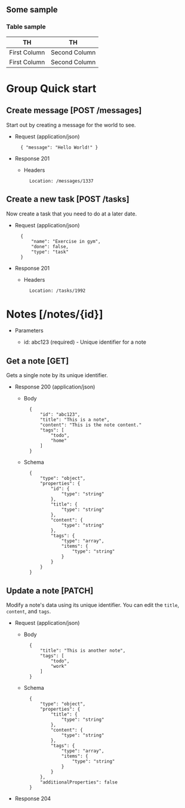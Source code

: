 
## Some sample
### Table sample
|  TH  |  TH  |
| ---- | ---- |
|  First Column  |  Second Column  |
|  First Column  |  Second Column  |


# Group Quick start

## Create message [POST /messages]

Start out by creating a message for the world to see.

+ Request (application/json)

        { "message": "Hello World!" }

+ Response 201

    + Headers

            Location: /messages/1337

## Create a new task [POST /tasks]

Now create a task that you need to do at a later date.

+ Request (application/json)

        {
            "name": "Exercise in gym",
            "done": false,
            "type": "task"
        }

+ Response 201

    + Headers

            Location: /tasks/1992


# Notes [/notes/{id}]

+ Parameters

    + id: abc123 (required) - Unique identifier for a note

## Get a note [GET]
Gets a single note by its unique identifier.

+ Response 200 (application/json)

    + Body

            {
                "id": "abc123",
                "title": "This is a note",
                "content": "This is the note content."
                "tags": [
                    "todo",
                    "home"
                ]
            }

    + Schema

            {
                "type": "object",
                "properties": {
                    "id": {
                        "type": "string"
                    },
                    "title": {
                        "type": "string"
                    },
                    "content": {
                        "type": "string"
                    },
                    "tags": {
                        "type": "array",
                        "items": {
                            "type": "string"
                        }
                    }
                }
            }

## Update a note [PATCH]
Modify a note's data using its unique identifier. You can edit the `title`,
`content`, and `tags`.

+ Request (application/json)

    + Body

            {
                "title": "This is another note",
                "tags": [
                    "todo",
                    "work"
                ]
            }

    + Schema

            {
                "type": "object",
                "properties": {
                    "title": {
                        "type": "string"
                    },
                    "content": {
                        "type": "string"
                    },
                    "tags": {
                        "type": "array",
                        "items": {
                            "type": "string"
                        }
                    }
                },
                "additionalProperties": false
            }

+ Response 204
